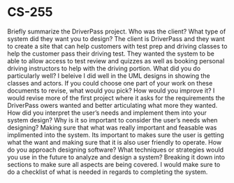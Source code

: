 # CS-255

Briefly summarize the DriverPass project. Who was the client? What type of system did they want you to design?
The client is DriverPass and they want to create a site that can help customers with test prep and driving classes to help the customer pass their driving test. They wanted the system to be able to allow access to test review and quizzes as well as booking personal driving instructors to help with the driving portion. 
What did you do particularly well?
I beleive I did well in the UML designs in showing the classes and actors. 
If you could choose one part of your work on these documents to revise, what would you pick? How would you improve it?
I would revise more of the first project where it asks for the requirements the DriverPass owers wanted and better articulating what more they wanted. 
How did you interpret the user’s needs and implement them into your system design? Why is it so important to consider the user’s needs when designing?
Making sure that what was really important and feasable was implimented into the system. Its important to makes sure the user is getting what the want and making sure that it is also user friendly to operate. 
How do you approach designing software? What techniques or strategies would you use in the future to analyze and design a system?
Breaking it down into sections to make sure all aspects are being covered. I would make sure to do a checklist of what is needed in regards to completing the system. 

